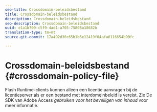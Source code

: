 ```yaml
---
seo-title: Crossdomain-beleidsbestand
title: Crossdomain-beleidsbestand
description: Crossdomain-beleidsbestand
seo-description: Crossdomain-beleidsbestand
uuid: e1a1b700-c5f9-4ad1-a705-75805a18682b
translation-type: tm+mt
source-git-commit: 17a492d30c65b1b5e12419f04afa0116654b99fc

---
```



# Crossdomain-beleidsbestand {#crossdomain-policy-file}

Flash Runtime-clients kunnen alleen een licentie aanvragen bij de licentieserver als er een bestand met interdomeinbeleid is vereist. Zie De SDK van Adobe Access *gebruiken voor het beveiligen van inhoud* voor meer informatie.
